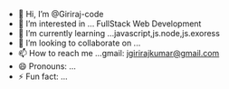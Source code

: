 - 👋 Hi, I’m @Giriraj-code
- 👀 I’m interested in ... FullStack Web Development
- 🌱 I’m currently learning ...javascript,js.node,js.exoress
- 💞️ I’m looking to collaborate on ...
- 📫 How to reach me ...gmail: jgirirajkumar@gmail.com
- 😄 Pronouns: ...
- ⚡ Fun fact: ...

<!---
Giriraj-code/Giriraj-code is a ✨ special ✨ repository because its `README.md` (this file) appears on your GitHub profile.
You can click the Preview link to take a look at your changes.
--->
